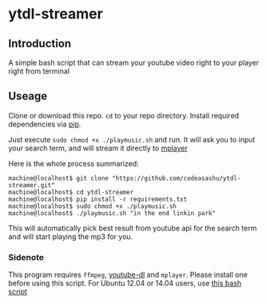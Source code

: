 # ytdl-streamer

## Introduction

A simple bash script that can stream your youtube video right to your player right from terminal

## Useage

Clone or download this repo. `cd` to your repo directory. Install required dependencies via [pip](https://pypi.python.org/pypi/pip). 

Just execute `sudo chmod +x ./playmusic.sh` and run. It will ask you to input your search term, and will stream it directly to [mplayer](https://help.ubuntu.com/community/MPlayer)

Here is the whole process summarized:

```
machine@localhost$ git clone "https://github.com/codeasashu/ytdl-streamer.git"
machine@localhost$ cd ytdl-streamer
machine@localhost$ pip install -r requirements.txt
machine@localhost$ sudo chmod +x ./playmusic.sh 
machine@localhost$ ./playmusic.sh "in the end linkin park"
```

This will automatically pick best result from youtube api for the search term
and will start playing the mp3 for you. 

### Sidenote
This program requires `ffmpeg`, [youtube-dl](https://github.com/rg3/youtube-dl) and `mplayer`. Please install one before using this script.
For Ubuntu 12.04 or 14.04 users, use [this bash script](https://gist.github.com/xdamman/e4f713c8cd1a389a5917) 
